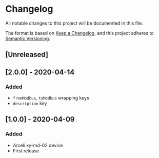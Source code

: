 # Changelog
All notable changes to this project will be documented in this file.


The format is based on [Keep a Changelog](https://keepachangelog.com/en/1.0.0/),
and this project adheres to [Semantic Versioning](https://semver.org/spec/v2.0.0.html).

## [Unreleased]

## [2.0.0] - 2020-04-14
### Added
- `fromModbus`, `toModbus` wrapping keys
- `description` key

## [1.0.0] - 2020-04-09
### Added
- Arceli xy-md-02 device
- First release
